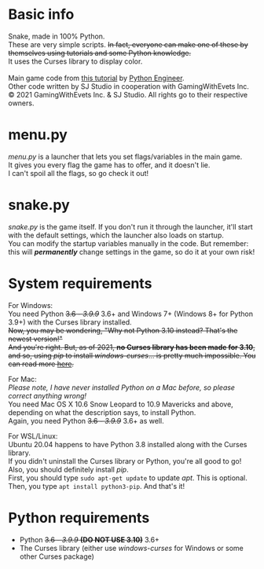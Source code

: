# Basic info
Snake, made in 100% Python.<br>
These are very simple scripts. ~~In fact, everyone can make one of these by themselves using tutorials and some Python knowledge.~~<br>
It uses the Curses library to display color.<br><br>
Main game code from [this tutorial](https://youtu.be/M_npdRYD4K0) by [Python Engineer](https://www.youtube.com/channel/UCbXgNpp0jedKWcQiULLbDTA).<br>
Other code written by SJ Studio in cooperation with GamingWithEvets Inc.<br>
© 2021 GamingWithEvets Inc. & SJ Studio. All rights go to their respective owners.

# menu.py
*menu.py* is a launcher that lets you set flags/variables in the main game.<br>
It gives you every flag the game has to offer, and it doesn't lie.<br>
I can't spoil all the flags, so go check it out!

# snake.py
*snake.py* is the game itself. If you don't run it through the launcher, it'll start with the default settings, which the launcher also loads on startup.<br>
You can modify the startup variables manually in the code. But remember: this will ***permanently*** change settings in the game, so do it at your own risk!

# System requirements
For Windows:<br>
You need Python ~~3.6 - *3.9.9*~~ 3.6+ and Windows 7+ (Windows 8+ for Python 3.9+) with the Curses library installed.<br>
~~Now, you may be wondering, "Why not Python 3.10 instead? That's the newest version!"<br>
And you're right. But, as of 2021, __no Curses library has been made for 3.10__, and so, using *pip* to install *windows-curses*... is pretty much impossible. You can read more [here](https://stackoverflow.com/questions/69927587/python-curses-module-for-windows-cant-install).~~

For Mac:<br>
*Please note, I have never installed Python on a Mac before, so please correct anything wrong!*<br>
You need Mac OS X 10.6 Snow Leopard to 10.9 Mavericks and above, depending on what the description says, to install Python.<br>
Again, you need Python ~~3.6 - *3.9.9*~~ 3.6+ as well.


For WSL/Linux:<br>
Ubuntu 20.04 happens to have Python 3.8 installed along with the Curses library.<br>
If you didn't uninstall the Curses library or Python, you're all good to go!<br>
Also, you should definitely install *pip*.<br>
First, you should type `sudo apt-get update` to update *apt*. This is optional.<br>
Then, you type `apt install python3-pip`. And that's it!

# Python requirements
- Python ~~3.6 - *3.9.9* **(DO NOT USE 3.10)**~~ 3.6+<br>
- The Curses library (either use *windows-curses* for Windows or some other Curses package)
